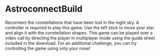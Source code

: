 # AstroconnectBuild

Reconnect the constellations that have been lost in the night sky. A controller is required to play this game. Use the left stick to move your star and align it with the constellation shapes. This game can be played over a video call by directing the player in multiplayer mode using the guide sheet included in the download. For an additional challenge, you can try controlling the game using only your nose!

